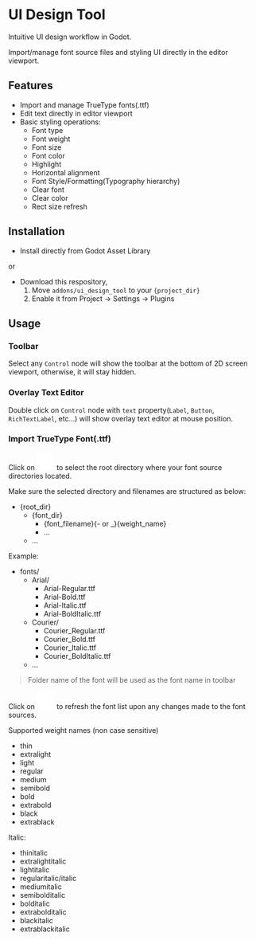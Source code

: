 # UI Design Tool

Intuitive UI design workflow in Godot.

Import/manage font source files and styling UI directly in the editor viewport.

## Features

- Import and manage TrueType fonts(.ttf)
- Edit text directly in editor viewport
- Basic styling operations:
  - Font type
  - Font weight
  - Font size
  - Font color
  - Highlight
  - Horizontal alignment
  - Font Style/Formatting(Typography hierarchy)
  - Clear font
  - Clear color
  - Rect size refresh

## Installation

- Install directly from Godot Asset Library

or

- Download this respository,
  1. Move `addons/ui_design_tool` to your `{project_dir}`
  2. Enable it from Project -> Settings -> Plugins

## Usage

### Toolbar

Select any `Control` node will show the toolbar at the bottom of 2D screen viewport, otherwise, it will stay hidden.

### Overlay Text Editor

Double click on `Control` node with `text` property(`Label`, `Button`, `RichTextLabel`, etc...) will show overlay text editor at mouse position.

### Import TrueType Font(.ttf)

Click on ![Open Font Directory](addons/ui_design_tool/assets/icons/folder_open-white-18dp.svg "Open Font Directory Icon") to select the root directory where your font source directories located.

Make sure the selected directory and filenames are structured as below:
- {root_dir}
  - {font_dir}
    - {font_filename}{- or _}{weight_name}
	- ...
  - ...

Example:
- fonts/
  - Arial/
    - Arial-Regular.ttf
	- Arial-Bold.ttf
	- Arial-Italic.ttf
	- Arial-BoldItalic.ttf
  - Courier/
    - Courier_Regular.ttf
	- Courier_Bold.ttf
	- Courier_Italic.ttf
	- Courier_BoldItalic.ttf
  - ...

> Folder name of the font will be used as the font name in toolbar

Click on ![Refresh Font Directory](addons/ui_design_tool/assets/icons/refresh-white-18dp.svg "Refresh Font Directory Icon") to refresh the font list upon any changes made to the font sources.

Supported weight names (non case sensitive)

- thin
- extralight
- light
- regular
- medium
- semibold
- bold
- extrabold
- black
- extrablack

Italic:

- thinitalic
- extralightitalic
- lightitalic
- regularitalic/italic
- mediumitalic
- semibolditalic
- bolditalic
- extrabolditalic
- blackitalic
- extrablackitalic
